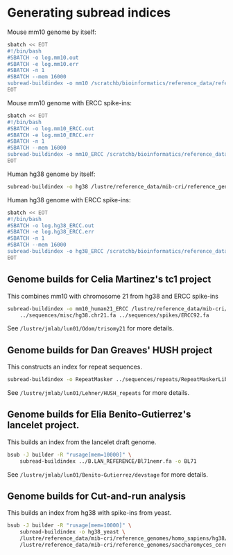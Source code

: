 # Generating subread indices

Mouse mm10 genome by itself:

```sh
sbatch << EOT
#!/bin/bash
#SBATCH -o log.mm10.out
#SBATCH -e log.mm10.err
#SBATCH -n 1
#SBATCH --mem 16000
subread-buildindex -o mm10 /scratchb/bioinformatics/reference_data/reference_genomes/mus_musculus/mm10/fasta/mmu.mm10.fa
EOT
```

Mouse mm10 genome with ERCC spike-ins:

```sh
sbatch << EOT
#!/bin/bash
#SBATCH -o log.mm10_ERCC.out
#SBATCH -e log.mm10_ERCC.err
#SBATCH -n 1
#SBATCH --mem 16000
subread-buildindex -o mm10_ERCC /scratchb/bioinformatics/reference_data/reference_genomes/mus_musculus/mm10/fasta/mmu.mm10.fa ../sequences/spikes/ERCC92.fa
EOT
```

Human hg38 genome by itself:

```sh
subread-buildindex -o hg38 /lustre/reference_data/mib-cri/reference_genomes/homo_sapiens/hg38/fasta/hsa.hg38.fa
```

Human hg38 genome with ERCC spike-ins:

```sh
sbatch << EOT
#!/bin/bash
#SBATCH -o log.hg38_ERCC.out
#SBATCH -e log.hg38_ERCC.err
#SBATCH -n 1
#SBATCH --mem 16000
subread-buildindex -o hg38_ERCC /scratchb/bioinformatics/reference_data/reference_genomes/homo_sapiens/hg38/fasta/hsa.hg38.fa ../sequences/spikes/ERCC92.fa
EOT
```

## Genome builds for Celia Martinez's tc1 project

This combines mm10 with chromosome 21 from hg38 and ERCC spike-ins

```sh
subread-buildindex -o mm10_human21_ERCC /lustre/reference_data/mib-cri/reference_genomes/mus_musculus/mm10/fasta/mmu.mm10.fa \
	../sequences/misc/hg38.chr21.fa ../sequences/spikes/ERCC92.fa
```

See `/lustre/jmlab/lun01/Odom/trisomy21` for more details.

## Genome builds for Dan Greaves' HUSH project 

This constructs an index for repeat sequences.

```sh
subread-buildindex -o RepeatMasker ../sequences/repeats/RepeatMaskerLib.fasta
```

See `/lustre/jmlab/lun01/Lehner/HUSH_repeats` for more details.

## Genome builds for Elia Benito-Gutierrez's lancelet project.

This builds an index from the lancelet draft genome.

```sh
bsub -J builder -R "rusage[mem=10000]" \
    subread-buildindex ../B.LAN_REFERENCE/Bl71nemr.fa -o BL71
```

See `/lustre/jmlab/lun01/Benito-Gutierrez/devstage` for more details.

## Genome builds for Cut-and-run analysis

This builds an index from hg38 with spike-ins from yeast.

```sh
bsub -J builder -R "rusage[mem=10000]" \
    subread-buildindex -o hg38_yeast \
    /lustre/reference_data/mib-cri/reference_genomes/homo_sapiens/hg38/fasta/hsa.hg38.fa \
    /lustre/reference_data/mib-cri/reference_genomes/saccharomyces_cerevisiae/R64-1-1/fasta/sce.R64-1-1.fa
```

